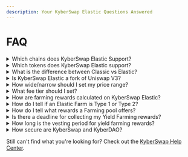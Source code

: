 ```yaml
---
description: Your KyberSwap Elastic Questions Answered
---
```


# FAQ

<details>

<summary>Which chains does KyberSwap Elastic Support?</summary>

The full list of supported chains can be found on [Supported Exchanges and Networks](../../getting-started/supported-exchanges-and-networks.md).

</details>

<details>

<summary>Which tokens does KyberSwap Elastic support?</summary>

KyberSwap whitelists well-known tokens for ease of access, but you can import custom tokens that meet the ERC20 standard via our user interface. For more information on how to do this, please refer to [Add Your Favourite Tokens](../../kyberswap-solutions/kyberswap-interface/user-guides/add-your-favourite-tokens.md).

</details>

<details>

<summary>What is the difference between Classic vs Elastic?</summary>



</details>

<details>

<summary>Is KyberSwap Elastic a fork of Uniswap V3?</summary>

## KyberSwap Elastic is NOT a fork of Uniswap V3

Uniswap V3 source code is under [Business Source License 1.1](https://github.com/Uniswap/uniswap-v3-core/blob/main/LICENSE) meaning it is **not fully open source**. This agreement incorporates copyright law and allows Uniswap governance to restrict unauthorized commercialization of its source code until 2023.

KyberSwap Elastic was developed with **our own proprietary code**. It is only similar to Uniswap V3 in the sense that both are tick-based AMMs with customizable price ranges, and use NFTs to represent liquidity positions, but that’s where the similarities end.

KyberSwap Elastic’s protocol maintains more than 1 AMM curve as the same time, in the same smart contract. In Elastic, we have two curves: The Investment Curve and the Re-investment Curve. However, the protocol allows control over multiple curves.

It is this key difference in our technology that enables Elastic’s Fee **Compoundability**, which allows liquidity providers to earn more.

Another key difference is in our **Anti JIT / Snipe protection**, which is something Uniswap V3 currently does not offer. KyberSwap Elastic protects our Liquidity Providers’ earnings by implementing a very short locking / vesting period (1–2 blocks).

### Further Reading

For more information on this topic, please refer to [this blog post](https://blog.kyber.network/kyberswap-elastic-vs-uniswap-v3-a-comparison-7e115117d795).

For more information about the differences between KyberSwap Elastic and Uniswap V3, please refer to [this article](https://support.kyberswap.com/hc/en-us/articles/13766696328729).

</details>

<details>

<summary>How wide/narrow should I set my price range?</summary>

KyberSwap Elastic pools allow you to specify liquidity concentration ranges. When the market price of the asset pair is within this specified price range, price takers can trade using the liquidity you have deposited to the pool. You can make the range as wide or as narrow as you want but there are some tradeoffs to consider in each case.

### Wide Range

When the range is set to be relatively wide, the pool has a lower chance of going out of range so it will remain in operation for more time, but you will earn less fees on each transaction since your liquidity is spread out more thinly across a wider range.

### Narrow Range

When the range is set to be relatively narrow, your liquidity is more concentrated which will result in higher fees earned per transaction, but this comes at the higher risk of the pool going out of range resulting in longer periods when your liquidity is not being traded against.

KyberSwap also provides a list of preset options for your convenience which can be viewed [here](user-guides/elastic-pool-creation.md#step-4-set-price-range).

</details>

<details>

<summary>What fee tier should I set?</summary>

There are five tiers of fees you can set on your liquidity concentration ranges in KyberSwap Elastic. These options correspond to the relative price correlation between token pairs and the full list can be found [here](user-guides/elastic-pool-creation.md#fee-tier-options).

</details>

<details>

<summary>How are farming rewards calculated on KyberSwap Elastic?</summary>

Rewards are distributed based on 2 mechanisms: active time and target volumes. You can refer to [Tick-Based Farming](concepts/tick-based-farming.md) for the exact details on how farm types are determined.

</details>

<details>

<summary>How do I tell if an Elastic Farm is Type 1 or Type 2?</summary>

KyberSwap Elastic supports 2 types of farms based on the active time and target volumes mechanism detailed in [Tick-Based Farming](concepts/tick-based-farming.md). You can tell at a glance which of the two any given pool uses. Simply refer to the “My Deposit | Target Volume” column on the Active Pools page.

<img src="https://support.kyberswap.com/hc/article_attachments/14229147059353" alt="000_FarmingMechs.png" data-size="original">

In the above graphic, the first farm is a Type 2 farm since it has a target volume. Type 2 farms will also show progress bars for the target volume achieved to date. In contrast, the second farm is a Type 1 farm that does not have any target volume associated with it, only a deposit value.

</details>

<details>

<summary>How do I tell what rewards a Farming pool offers?</summary>

To incentivize yield farming on our platform, we usually offer KNC token as a reward for staking activity in our active farming pools. From time to time we also jointly offer other tokens with our partners as staking rewards. You can easily tell which active farming pools offer KNC or KNC and another token when you look at the pool details in list view. Select the list view icon on the Active farms page to toggle this view.

<img src="https://support.kyberswap.com/hc/article_attachments/14216593542425" alt="001_FarmsListView.png" data-size="original">

From here you can see the types of coins offered under the “My Rewards” column. For example, in the following graphic, the first three farms offer both KNC and LDO as rewards, whereas the following three farms on the list offer just KNC.

<img src="https://support.kyberswap.com/hc/article_attachments/14216593573017" alt="002_MyRewardsColumn.png" data-size="original">

</details>

<details>

<summary>Is there a deadline for collecting my Yield Farming rewards?</summary>

There is no deadline for collecting (aka harvesting) your pool farm rewards. However please note that some farming pools have vesting periods: after harvesting, the rewards can only be withdrawn after a set vesting period. The vesting period counter starts at the point of collection.

</details>

<details>

<summary>How long is the vesting period for yield farming rewards?</summary>

Farming pool rewards can be withdrawn after they vest. The vesting period varies from pool to pool, with some farming pools not having a vesting period. You can check the vesting period of the farm you’re participating in by navigating to the Vesting tab on the Farms page. Note that the vesting period counter starts at the point of collection.

</details>

<details>

<summary>How secure are KyberSwap and KyberDAO?</summary>

Kyber Network highly values the security of the KyberSwap protocol and the KyberDAO governance platform.

KyberSwap is fully non-custodial and our users’ funds are not held by KyberSwap. In addition, KyberSwap, KyberDAO, and their associated smart contracts have been audited by reputable audit teams in the blockchain industry, such as [Chainsecurity](https://chainsecurity.com/) and [Hacken](https://hacken.io/).

You can refer to the [Audits](../../reference/audits.md) page for the respective reports.

</details>

Still can't find what you're looking for? Check out the [KyberSwap Help Center](https://support.kyberswap.com/hc/en-us).

